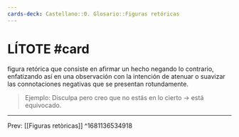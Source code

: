 ```yaml
---
cards-deck: Castellano::0. Glosario::Figuras retóricas
---
```


# LÍTOTE #card
figura retórica que consiste en afirmar un hecho negando lo contrario, enfatizando así en una observación con la intención de atenuar o suavizar las connotaciones negativas que se presentan rotundamente.  

>Ejemplo:
>Disculpa pero creo que no estás en lo cierto → está equivocado. 
___
Prev: [[Figuras retòricas]]
^1681136534918
